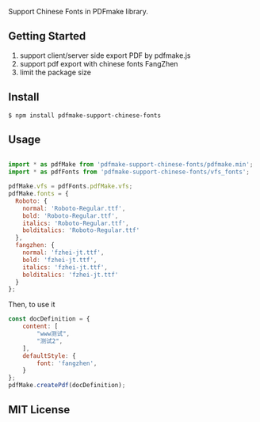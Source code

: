 
Support Chinese Fonts in PDFmake library.

## Getting Started
1. support client/server side export PDF by pdfmake.js
2. support pdf export with chinese fonts FangZhen
3. limit the package size

## Install

```
$ npm install pdfmake-support-chinese-fonts
```


## Usage

```js

import * as pdfMake from 'pdfmake-support-chinese-fonts/pdfmake.min';
import * as pdfFonts from 'pdfmake-support-chinese-fonts/vfs_fonts';

pdfMake.vfs = pdfFonts.pdfMake.vfs;
pdfMake.fonts = {
  Roboto: {
    normal: 'Roboto-Regular.ttf',
    bold: 'Roboto-Regular.ttf',
    italics: 'Roboto-Regular.ttf',
    bolditalics: 'Roboto-Regular.ttf'
  },
  fangzhen: {
    normal: 'fzhei-jt.ttf',
    bold: 'fzhei-jt.ttf',
    italics: 'fzhei-jt.ttf',
    bolditalics: 'fzhei-jt.ttf'
  }
};
```
Then, to use it
```js
const docDefinition = {
    content: [
        "www测试",
        "测试2",
    ],
    defaultStyle: {
        font: 'fangzhen',
    }
};
pdfMake.createPdf(docDefinition);

```

## MIT License
